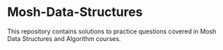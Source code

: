 # Mosh-Data-Structures

This repository contains solutions to practice questions covered in Mosh Data Structures and Algorithm courses.
